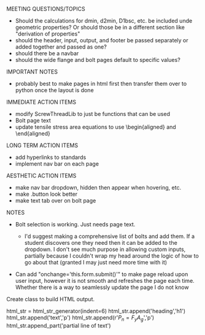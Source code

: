 MEETING QUESTIONS/TOPICS

- Should the calculations for dmin, d2min, D1bsc, etc. be included unde geometric properties? Or should those be in a different section like "derivation of properties"
- should the header, input, output, and footer be passed separately or added together and passed as one?
- should there be a navbar
- should the wide flange and bolt pages default to specific values?

IMPORTANT NOTES

- probably best to make pages in html first then transfer them over to python once the layout is done

IMMEDIATE ACTION ITEMS

- modify ScrewThreadLib to just be functions that can be used
- Bolt page text
- update tensile stress area equations to use \begin{aligned} and \end{aligned}

LONG TERM ACTION ITEMS

- add hyperlinks to standards
- implement nav bar on each page

AESTHETIC ACTION ITEMS

- make nav bar dropdown, hidden then appear when hovering, etc.
- make .button look better
- make text tab over on bolt page

NOTES

- Bolt selection is working. Just needs page text.

  - I'd suggest making a comprehensive list of bolts and add them. If a student discovers one they need then it can be added to the dropdown. I don't see much purpose in allowing custom inputs, partially because I couldn't wrap my head around the logic of how to go about that (granted I may just need more time with it)

- Can add "onchange='this.form.submit()'" to make page reload upon user input, however it is not smooth and refreshes the page each time. Whether there is a way to seamlessly update the page I do not know

Create class to build HTML output.

html_str = html_str_generator(indent=6)
html_str.append('heading','h1')
html_str.append('text','p')
html_str.append(r'$P_n = F_y A_g$','p')
html_str.append_part('partial line of text')
